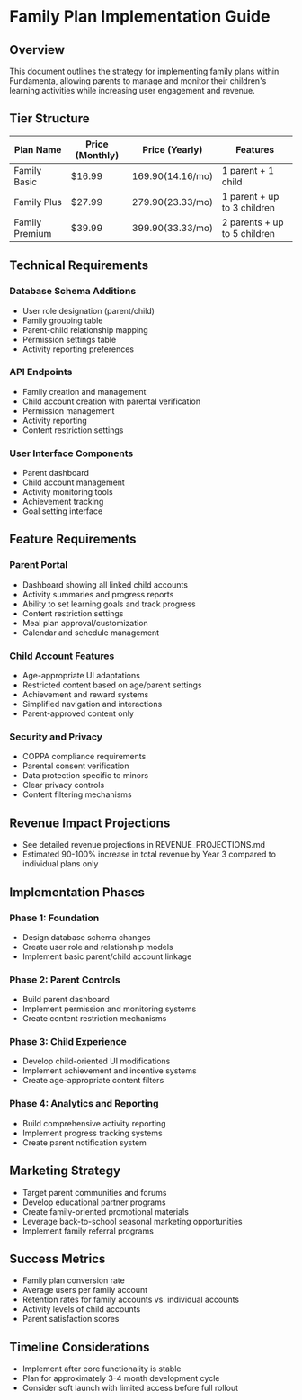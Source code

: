 # Family Plan Implementation Guide

## Overview
This document outlines the strategy for implementing family plans within Fundamenta, allowing parents to manage and monitor their children's learning activities while increasing user engagement and revenue.

## Tier Structure

| Plan Name | Price (Monthly) | Price (Yearly) | Features |
|-----------|----------------|----------------|----------|
| Family Basic | $16.99 | $169.90 ($14.16/mo) | 1 parent + 1 child |
| Family Plus | $27.99 | $279.90 ($23.33/mo) | 1 parent + up to 3 children |
| Family Premium | $39.99 | $399.90 ($33.33/mo) | 2 parents + up to 5 children |

## Technical Requirements

### Database Schema Additions
- User role designation (parent/child)
- Family grouping table
- Parent-child relationship mapping
- Permission settings table
- Activity reporting preferences

### API Endpoints
- Family creation and management
- Child account creation with parental verification
- Permission management
- Activity reporting
- Content restriction settings

### User Interface Components
- Parent dashboard
- Child account management
- Activity monitoring tools
- Achievement tracking
- Goal setting interface

## Feature Requirements

### Parent Portal
- Dashboard showing all linked child accounts
- Activity summaries and progress reports
- Ability to set learning goals and track progress
- Content restriction settings
- Meal plan approval/customization
- Calendar and schedule management

### Child Account Features
- Age-appropriate UI adaptations
- Restricted content based on age/parent settings
- Achievement and reward systems
- Simplified navigation and interactions
- Parent-approved content only

### Security and Privacy
- COPPA compliance requirements
- Parental consent verification
- Data protection specific to minors
- Clear privacy controls
- Content filtering mechanisms

## Revenue Impact Projections
- See detailed revenue projections in REVENUE_PROJECTIONS.md
- Estimated 90-100% increase in total revenue by Year 3 compared to individual plans only

## Implementation Phases

### Phase 1: Foundation
- Design database schema changes
- Create user role and relationship models
- Implement basic parent/child account linkage

### Phase 2: Parent Controls
- Build parent dashboard
- Implement permission and monitoring systems
- Create content restriction mechanisms

### Phase 3: Child Experience
- Develop child-oriented UI modifications
- Implement achievement and incentive systems
- Create age-appropriate content filters

### Phase 4: Analytics and Reporting
- Build comprehensive activity reporting
- Implement progress tracking systems
- Create parent notification system

## Marketing Strategy
- Target parent communities and forums
- Develop educational partner programs
- Create family-oriented promotional materials
- Leverage back-to-school seasonal marketing opportunities
- Implement family referral programs

## Success Metrics
- Family plan conversion rate
- Average users per family account
- Retention rates for family accounts vs. individual accounts
- Activity levels of child accounts
- Parent satisfaction scores

## Timeline Considerations
- Implement after core functionality is stable
- Plan for approximately 3-4 month development cycle
- Consider soft launch with limited access before full rollout